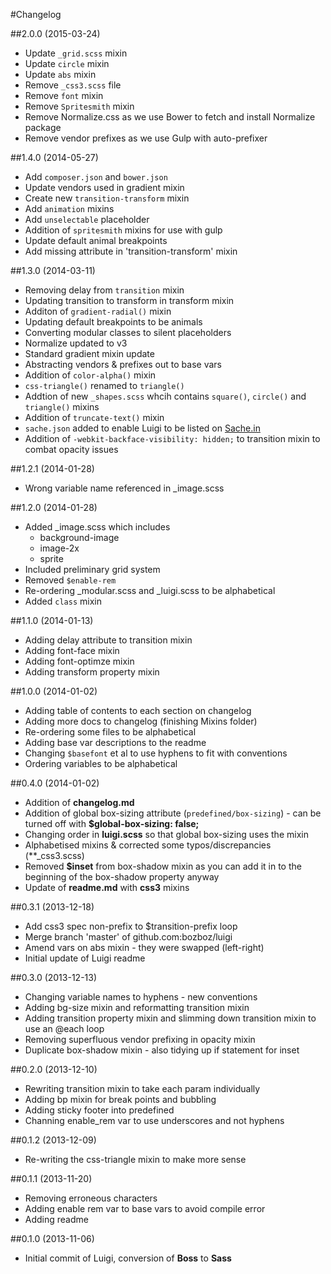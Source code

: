 #Changelog

##2.0.0 (2015-03-24)

- Update `_grid.scss` mixin
- Update `circle` mixin
- Update `abs` mixin
- Remove `_css3.scss` file
- Remove `font` mixin
- Remove `Spritesmith` mixin
- Remove Normalize.css as we use Bower to fetch and install Normalize package
- Remove vendor prefixes as we use Gulp with auto-prefixer

##1.4.0 (2014-05-27)

- Add `composer.json` and `bower.json`
- Update vendors used in gradient mixin
- Create new `transition-transform` mixin
- Add `animation` mixins
- Add `unselectable` placeholder
- Addition of `spritesmith` mixins for use with gulp
- Update default animal breakpoints
- Add missing attribute in 'transition-transform' mixin

##1.3.0 (2014-03-11)

- Removing delay from `transition` mixin
- Updating transition to transform in transform mixin
- Additon of `gradient-radial()` mixin
- Updating default breakpoints to be animals
- Converting modular classes to silent placeholders
- Normalize updated to v3
- Standard gradient mixin update
- Abstracting vendors & prefixes out to base vars
- Addition of `color-alpha()` mixin
- `css-triangle()` renamed to `triangle()`
- Addtion of new `_shapes.scss` whcih contains `square()`, `circle()` and `triangle()` mixins
- Addition of `truncate-text()` mixin
- `sache.json` added to enable Luigi to be listed on [Sache.in](http://www.sache.in/)
- Addition of `-webkit-backface-visibility: hidden;` to transition mixin to combat opacity issues

##1.2.1 (2014-01-28)

- Wrong variable name referenced in _image.scss
 
##1.2.0 (2014-01-28)

- Added _image.scss which includes
	- background-image
	- image-2x
	- sprite
- Included preliminary grid system
- Removed `$enable-rem`
- Re-ordering _modular.scss and _luigi.scss to be alphabetical
- Added `class` mixin


##1.1.0 (2014-01-13)

- Adding delay attribute to transition mixin
- Adding font-face mixin
- Adding font-optimze mixin
- Adding transform property mixin

##1.0.0 (2014-01-02)

- Adding table of contents to each section on changelog
- Adding more docs to changelog (finishing Mixins folder)
- Re-ordering some files to be alphabetical
- Adding base var descriptions to the readme
- Changing `$basefont` et al to use hyphens to fit with conventions
- Ordering variables to be alphabetical

##0.4.0 (2014-01-02)
- Addition of **changelog.md**
- Addition of global box-sizing attribute (`predefined/box-sizing`) - can be turned off with **$global-box-sizing: false;**
- Changing order in **luigi.scss** so that global box-sizing uses the mixin
- Alphabetised mixins & corrected some typos/discrepancies (**_css3.scss)
- Removed **$inset** from box-shadow mixin as you can add it in to the beginning of the box-shadow property anyway
- Update of **readme.md** with **css3** mixins

##0.3.1 (2013-12-18)
- Add css3 spec non-prefix to $transition-prefix loop
- Merge branch 'master' of github.com:bozboz/luigi
- Amend vars on abs mixin - they were swapped (left-right)
- Initial update of Luigi readme

##0.3.0 (2013-12-13)
- Changing variable names to hyphens - new conventions
- Adding bg-size mixin and reformatting transition mixin
- Adding transition property mixin and slimming down transition mixin to use an @each loop
- Removing superfluous vendor prefixing in opacity mixin
- Duplicate box-shadow mixin - also tidying up if statement for inset

##0.2.0 (2013-12-10)
- Rewriting transition mixin to take each param individually
- Adding bp mixin for break points and bubbling
- Adding sticky footer into predefined
- Channing enable_rem var to use underscores and not hyphens

##0.1.2 (2013-12-09)
- Re-writing the css-triangle mixin to make more sense

##0.1.1 (2013-11-20)
- Removing erroneous characters
- Adding enable rem var to base vars to avoid compile error
- Adding readme

##0.1.0 (2013-11-06)
- Initial commit of Luigi, conversion of **Boss** to **Sass**
